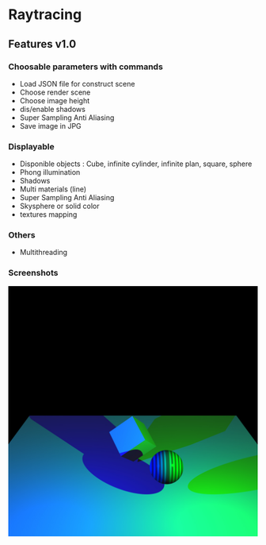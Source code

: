 # Raytracing

## Features v1.0
### Choosable parameters with commands 
- Load JSON file for construct scene
- Choose render scene
- Choose image height
- dis/enable shadows
- Super Sampling Anti Aliasing
- Save image in JPG

### Displayable
- Disponible objects : Cube, infinite cylinder, infinite plan, square, sphere
- Phong illumination
- Shadows
- Multi materials (line)
- Super Sampling Anti Aliasing
- Skysphere or solid color
- textures mapping

### Others
- Multithreading

### Screenshots

![](Screenshots/sample.jpg)